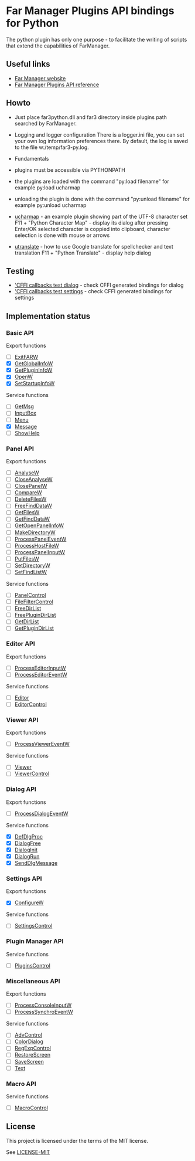 # Far Manager Plugins API bindings for Python

The python plugin has only one purpose - to facilitate the writing of scripts that extend the capabilities of FarManager.

## Useful links

* [Far Manager website](https://www.farmanager.com/index.php?l=en)
* [Far Manager Plugins API reference](https://api.farmanager.com/ru/index.html)

## Howto

* Just place far3python.dll and far3 directory inside plugins path searched by FarManager.

* Logging and logger configuration
There is a logger.ini file, you can set your own log information preferences there.
By default, the log is saved to the file w:/temp/far3-py.log.

* Fundamentals

- plugins must be accessible via PYTHONPATH
- the plugins are loaded with the command "py:load filename" for example py:load ucharmap
- unloading the plugin is done with the command "py:unload filename" for example py:unload ucharmap

- [ucharmap](far3examples/ucharmap.py) - an example plugin showing part of the UTF-8 character set
    F11 + "Python Character Map" - display its dialog
    after pressing Enter/OK selected character is coppied into clipboard, character selection is done
    with mouse or arrows
- [utranslate](far3examples/utranslate.py) - how to use Google translate for spellchecker and text translation
    F11 + "Python Translate" - display help dialog

## Testing

* ['CFFI callbacks test dialog](far3examples/t-dialog.py) - check CFFI generated bindings for dialog
* ['CFFI callbacks test settings](far3examples/t-settings.py) - check CFFI generated bindings for settings

## Implementation status

### Basic API

Export functions

- [ ] [ExitFARW](https://api.farmanager.com/ru/exported_functions/exitfarw.html)
- [x] [GetGlobalInfoW](https://api.farmanager.com/ru/exported_functions/getglobalinfow.html)
- [x] [GetPluginInfoW](https://api.farmanager.com/ru/exported_functions/getplugininfow.html)
- [x] [OpenW](https://api.farmanager.com/ru/exported_functions/openw.html)
- [x] [SetStartupInfoW](https://api.farmanager.com/ru/exported_functions/setstartupinfow.html)

Service functions

- [ ] [GetMsg](https://api.farmanager.com/ru/service_functions/getmsg.html)
- [ ] [InputBox](https://api.farmanager.com/ru/service_functions/inputbox.html)
- [ ] [Menu](https://api.farmanager.com/ru/service_functions/menu.html)
- [x] [Message](https://api.farmanager.com/ru/service_functions/message.html)
- [ ] [ShowHelp](https://api.farmanager.com/ru/service_functions/showhelp.html)

### Panel API

Export functions

- [ ] [AnalyseW](https://api.farmanager.com/ru/exported_functions/analysew.html)
- [ ] [CloseAnalyseW](https://api.farmanager.com/ru/exported_functions/closeanalysew.html)
- [ ] [ClosePanelW](https://api.farmanager.com/ru/exported_functions/closepanelw.html)
- [ ] [CompareW](https://api.farmanager.com/ru/exported_functions/comparew.html)
- [ ] [DeleteFilesW](https://api.farmanager.com/ru/exported_functions/deletefilesw.html)
- [ ] [FreeFindDataW](https://api.farmanager.com/ru/exported_functions/freefinddataw.html)
- [ ] [GetFilesW](https://api.farmanager.com/ru/exported_functions/getfilesw.html)
- [ ] [GetFindDataW](https://api.farmanager.com/ru/exported_functions/getfinddataw.html)
- [ ] [GetOpenPanelInfoW](https://api.farmanager.com/ru/exported_functions/getopenpanelinfow.html)
- [ ] [MakeDirectoryW](https://api.farmanager.com/ru/exported_functions/makedirectoryw.html)
- [ ] [ProcessPanelEventW](https://api.farmanager.com/ru/exported_functions/processpaneleventw.html)
- [ ] [ProcessHostFileW](https://api.farmanager.com/ru/exported_functions/processhostfilew.html)
- [ ] [ProcessPanelInputW](https://api.farmanager.com/ru/exported_functions/processpanelinputw.html)
- [ ] [PutFilesW](https://api.farmanager.com/ru/exported_functions/putfilesw.html)
- [ ] [SetDirectoryW](https://api.farmanager.com/ru/exported_functions/setdirectoryw.html)
- [ ] [SetFindListW](https://api.farmanager.com/ru/exported_functions/setfindlistw.html)

Service functions

- [ ] [PanelControl](https://api.farmanager.com/ru/service_functions/panelcontrol.html)
- [ ] [FileFilterControl](https://api.farmanager.com/ru/service_functions/filefiltercontrol.html)
- [ ] [FreeDirList](https://api.farmanager.com/ru/service_functions/freedirlist.html)
- [ ] [FreePluginDirList](https://api.farmanager.com/ru/service_functions/freeplugindirlist.html)
- [ ] [GetDirList](https://api.farmanager.com/ru/service_functions/getdirlist.html)
- [ ] [GetPluginDirList](https://api.farmanager.com/ru/service_functions/getplugindirlist.html)

### Editor API

Export functions

- [ ] [ProcessEditorInputW](https://api.farmanager.com/ru/exported_functions/processeditorinputw.html)
- [ ] [ProcessEditorEventW](https://api.farmanager.com/ru/exported_functions/processeditoreventw.html)

Service functions

- [ ] [Editor](https://api.farmanager.com/ru/service_functions/editor.html)
- [ ] [EditorControl](https://api.farmanager.com/ru/service_functions/editorcontrol.html)

### Viewer API

Export functions

- [ ] [ProcessViewerEventW](https://api.farmanager.com/ru/exported_functions/processviewereventw.html)

Service functions

- [ ] [Viewer](https://api.farmanager.com/ru/service_functions/viewer.html)
- [ ] [ViewerControl](https://api.farmanager.com/ru/service_functions/viewercontrol.html)

### Dialog API

Export functions

- [ ] [ProcessDialogEventW](https://api.farmanager.com/ru/exported_functions/processdialogeventw.html)

Service functions

- [x] [DefDlgProc](https://api.farmanager.com/ru/service_functions/defdlgproc.html)
- [x] [DialogFree](https://api.farmanager.com/ru/service_functions/dialogfree.html)
- [x] [DialogInit](https://api.farmanager.com/ru/service_functions/dialoginit.html)
- [x] [DialogRun](https://api.farmanager.com/ru/service_functions/dialogrun.html)
- [x] [SendDlgMessage](https://api.farmanager.com/ru/service_functions/senddlgmessage.html)

### Settings API

Export functions

- [x] [ConfigureW](https://api.farmanager.com/ru/exported_functions/configurew.html)

Service functions

- [ ] [SettingsControl](https://api.farmanager.com/ru/service_functions/settingscontrol.html)

### Plugin Manager API

Service functions

- [ ] [PluginsControl](https://api.farmanager.com/ru/service_functions/pluginscontrol.html)

### Miscellaneous API

Export functions

- [ ] [ProcessConsoleInputW](https://api.farmanager.com/ru/exported_functions/processconsoleinputw.html)
- [ ] [ProcessSynchroEventW](https://api.farmanager.com/ru/exported_functions/processsynchroeventw.html)

Service functions

- [ ] [AdvControl](https://api.farmanager.com/ru/service_functions/advcontrol.html)
- [ ] [ColorDialog](https://api.farmanager.com/ru/service_functions/colordialog.html)
- [ ] [RegExpControl](https://api.farmanager.com/ru/service_functions/regexpcontrol.html)
- [ ] [RestoreScreen](https://api.farmanager.com/ru/service_functions/restorescreen.html)
- [ ] [SaveScreen](https://api.farmanager.com/ru/service_functions/savescreen.html)
- [ ] [Text](https://api.farmanager.com/ru/service_functions/text.html)

### Macro API

Service functions

- [ ] [MacroControl](https://api.farmanager.com/ru/service_functions/macrocontrol.html)

## License
[license]: #license

This project is licensed under the terms of the MIT license.

See [LICENSE-MIT](LICENSE-MIT)
